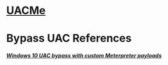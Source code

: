 # [UACMe](UACMe/README.md)

# Bypass UAC References
##### [Windows 10 UAC bypass with custom Meterpreter payloads](https://astr0baby.wordpress.com/2016/06/26/windows-10-uac-bypass-with-custom-meterpreter-payloads/)
